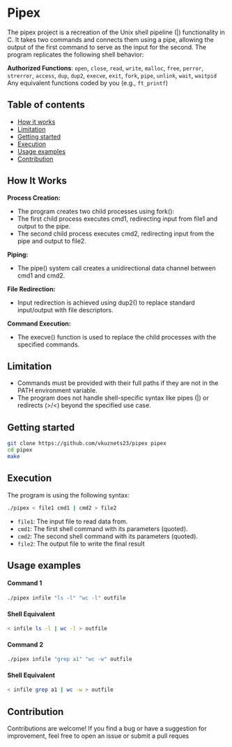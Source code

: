 # Pipex
The pipex project is a recreation of the Unix shell pipeline (|) functionality in C. It takes two commands and connects them using a pipe, allowing the output of the first command to serve as the input for the second. The program replicates the following shell behavior:

**Authorized Functions**: 
`open`, `close`, `read`, `write`, `malloc`, `free`, `perror`, `strerror`, `access`, `dup`, `dup2`, `execve`, `exit`, `fork`, `pipe`, `unlink`, `wait`, `waitpid`
Any equivalent functions coded by you (e.g., `ft_printf`)

## Table of contents
- [How it works](#how-it-works)
- [Limitation](#limitation)
- [Getting started](#getting-started)
- [Execution](#execution)
- [Usage examples](#usage-examples)
- [Contribution](#contribution)

## How It Works
**Process Creation:**
- The program creates two child processes using fork():
- The first child process executes cmd1, redirecting input from file1 and output to the pipe.
- The second child process executes cmd2, redirecting input from the pipe and output to file2.

**Piping:**
- The pipe() system call creates a unidirectional data channel between cmd1 and cmd2.

**File Redirection:**
- Input redirection is achieved using dup2() to replace standard input/output with file descriptors.

**Command Execution:**
- The execve() function is used to replace the child processes with the specified commands.

## Limitation
- Commands must be provided with their full paths if they are not in the PATH environment variable.
- The program does not handle shell-specific syntax like pipes (|) or redirects (>/<) beyond the specified use case.

## Getting started
``` bash
git clone https://github.com/vkuznets23/pipex pipex
cd pipex
make
```

## Execution
The program is using the following syntax:

``` bash
./pipex < file1 cmd1 | cmd2 > file2
```
- `file1`: The input file to read data from.
- `cmd1`: The first shell command with its parameters (quoted).
- `cmd2`: The second shell command with its parameters (quoted).
- `file2`: The output file to write the final result

## Usage examples
#### Command 1
``` bash
./pipex infile "ls -l" "wc -l" outfile
```

#### Shell Equivalent
``` bash
< infile ls -l | wc -l > outfile
```

#### Command 2
``` bash
./pipex infile "grep a1" "wc -w" outfile
```

#### Shell Equivalent
``` bash
< infile grep a1 | wc -w > outfile
```

## Contribution
Contributions are welcome! If you find a bug or have a suggestion for improvement, feel free to open an issue or submit a pull reques

